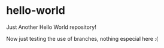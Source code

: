 # hello-world
Just Another Hello World repository!


Now just testing the use of branches, nothing especial here :(
